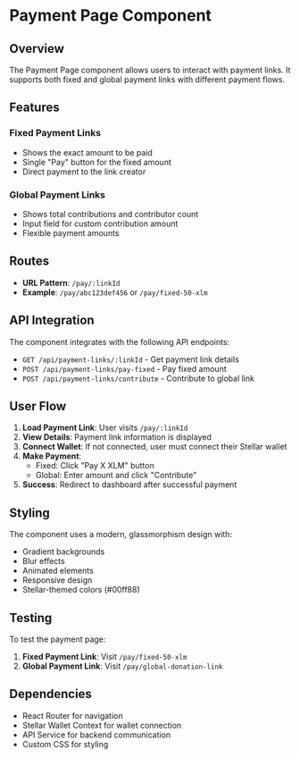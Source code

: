 # Payment Page Component

## Overview

The Payment Page component allows users to interact with payment links. It supports both fixed and global payment links with different payment flows.

## Features

### Fixed Payment Links
- Shows the exact amount to be paid
- Single "Pay" button for the fixed amount
- Direct payment to the link creator

### Global Payment Links
- Shows total contributions and contributor count
- Input field for custom contribution amount
- Flexible payment amounts

## Routes

- **URL Pattern**: `/pay/:linkId`
- **Example**: `/pay/abc123def456` or `/pay/fixed-50-xlm`

## API Integration

The component integrates with the following API endpoints:

- `GET /api/payment-links/:linkId` - Get payment link details
- `POST /api/payment-links/pay-fixed` - Pay fixed amount
- `POST /api/payment-links/contribute` - Contribute to global link

## User Flow

1. **Load Payment Link**: User visits `/pay/:linkId`
2. **View Details**: Payment link information is displayed
3. **Connect Wallet**: If not connected, user must connect their Stellar wallet
4. **Make Payment**: 
   - Fixed: Click "Pay X XLM" button
   - Global: Enter amount and click "Contribute"
5. **Success**: Redirect to dashboard after successful payment

## Styling

The component uses a modern, glassmorphism design with:
- Gradient backgrounds
- Blur effects
- Animated elements
- Responsive design
- Stellar-themed colors (#00ff88)

## Testing

To test the payment page:

1. **Fixed Payment Link**: Visit `/pay/fixed-50-xlm`
2. **Global Payment Link**: Visit `/pay/global-donation-link`

## Dependencies

- React Router for navigation
- Stellar Wallet Context for wallet connection
- API Service for backend communication
- Custom CSS for styling 